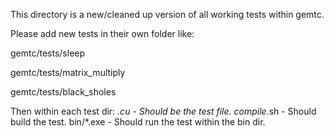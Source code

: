 This directory is a new/cleaned up version of all working tests within gemtc.

Please add new tests in their own folder like:

gemtc/tests/sleep

gemtc/tests/matrix_multiply

gemtc/tests/black_sholes

Then within each test dir:
 *.cu - Should be the test file.
 compile*.sh - Should build the test.
 bin/*.exe - Should run the test within the bin dir.

